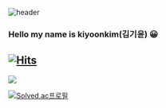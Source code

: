 ![header](https://capsule-render.vercel.app/api?type=waving&color=auto&height=300&section=header&text=welcome&fontSize=90)

### Hello my name is kiyoonkim(김기윤) 😀 
[![Hits](https://hits.seeyoufarm.com/api/count/incr/badge.svg?url=https%3A%2F%2Fgithub.com%2Fkeeeeeey&count_bg=%2379C83D&title_bg=%23555555&icon=&icon_color=%23E7E7E7&title=hits&edge_flat=false)](https://hits.seeyoufarm.com)
---
<a href="https://github.com/keeeeeey"><img src="https://github-readme-stats.vercel.app/api/top-langs/?username=appletail&theme=dracula&layout=compact&langs_count=10" /></a>

<!-- [![keeeeeey's GitHub stats](https://github-readme-stats.vercel.app/api?username=keeeeeey)](https://github.com/anuraghazra/github-readme-stats) -->

[![Solved.ac프로필](http://mazassumnida.wtf/api/v2/generate_badge?boj=sseioul)](https://solved.ac/sseioul)
